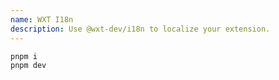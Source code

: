 ```yaml
---
name: WXT I18n
description: Use @wxt-dev/i18n to localize your extension.
---
```


```sh
pnpm i
pnpm dev
```
